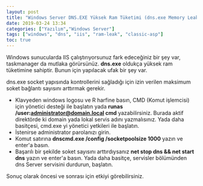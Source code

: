 ```yaml
---
layout: post
title: "Windows Server DNS.EXE Yüksek Ram Tüketimi (dns.exe Memory Leak)"
date: 2019-03-24 13:34
categories: ["Yazılım","Windows Server"]
tags: ["windows", "dns", "iis", "ram-leak", "classic-asp"]
toc: true
---
```


Windows sunucularda IIS çalıştırıyorsunuz fark edeceğiniz bir şey var, taskmanager da mutlaka görürsünüz. **dns.exe** oldukça yüksek ram tüketimine sahiptir. Bunun için yapılacak ufak bir şey var.

dns.exe socket yapısında kontrollerini sağladığı için izin verilen maksimum soket bağlantı sayısını arttırmak gerekir.

- Klavyeden windows logosu ve R harfine basın, CMD (Komut işlemcisi) için yönetici desteği ile başlatın yada **runas /user:administrator@domain.local cmd** yazabilirsiniz. Burada aktif direktörde ki domain yada lokal servis adını yazmalısınız. Yada daha basitçesi, cmd.exe yi yönetici yetkileri ile başlatın.
- İstenirse administrator parolanızı girin.
- Komut satırına **dnscmd.exe /config /socketpoolsize 1000** yazın ve enter'a basın.
- Başarılı bir şekilde soket sayısını arttırdıysanız **net stop dns && net start dns** yazın ve enter'a basın. Yada daha basitçe, servisler bölümünden dns Server servisini durdurun, başlatın.

Sonuç olarak öncesi ve sonrası için etkiyi görebilirsiniz.